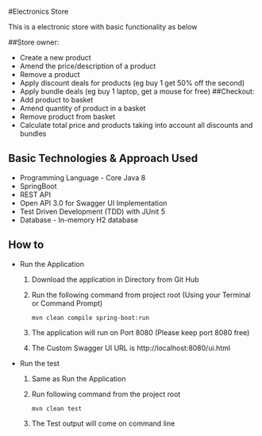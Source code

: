 #Electronics Store

This is a electronic store with basic functionality as below 

##Store owner:
- Create a new product
- Amend the price/description of a product
- Remove a product
- Apply discount deals for products (eg buy 1 get 50% off the second)
- Apply bundle deals (eg buy 1 laptop, get a mouse for free)
##Checkout:
- Add product to basket
- Amend quantity of product in a basket
- Remove product from basket
- Calculate total price and products taking into account all discounts and bundles 

## Basic Technologies & Approach Used

- Programming Language - Core Java 8
- SpringBoot 
- REST API
- Open API 3.0 for Swagger UI Implementation
- Test Driven Development (TDD) with JUnit 5
- Database - In-memory H2 database

## How to 
- Run the Application
    1. Download the application in Directory from Git Hub 
    2. Run the following command from project root (Using your Terminal or Command Prompt)
    
        ```mvn clean compile spring-boot:run```
    3. The application will run on Port 8080 (Please keep port 8080 free)
    4. The Custom Swagger UI URL is 
        http://localhost:8080/ui.html
        
- Run the test 
    1. Same as Run the Application 
    2. Run following command from the project root 
    
        ```mvn clean test```
    3. The Test output will come on command line 